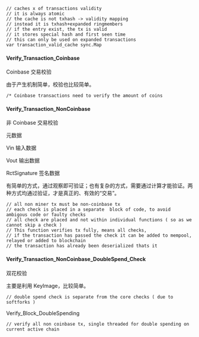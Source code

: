 ```
// caches x of transactions validity
// it is always atomic
// the cache is not txhash -> validity mapping
// instead it is txhash+expanded ringmembers
// if the entry exist, the tx is valid
// it stores special hash and first seen time
// this can only be used on expanded transactions
var transaction_valid_cache sync.Map
```

#### Verify\_Transaction\_Coinbase

Coinbase 交易校验

由于产生机制简单，校验也比较简单。

```
/* Coinbase transactions need to verify the amount of coins
```

#### Verify\_Transaction\_NonCoinbase

非 Coinbase 交易校验

元数据

Vin 输入数据

Vout 输出数据

RctSignature 签名数据

有简单的方式，通过观察即可验证；也有复杂的方式，需要通过计算才能验证。两种方式均通过验证，才是真正的、有效的“交易”。

```
// all non miner tx must be non-coinbase tx
// each check is placed in a separate  block of code, to avoid ambigous code or faulty checks
// all check are placed and not within individual functions ( so as we cannot skip a check )
// This function verifies tx fully, means all checks,
// if the transaction has passed the check it can be added to mempool, relayed or added to blockchain
// the transaction has already been deserialized thats it
```

#### Verify\_Transaction\_NonCoinbase\_DoubleSpend\_Check

双花校验

主要是利用 KeyImage，比较简单。

```
// double spend check is separate from the core checks ( due to softforks )
```

Verify\_Block\_DoubleSpending

```
// verify all non coinbase tx, single threaded for double spending on current active chain
```



